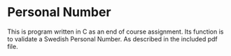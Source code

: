 # Personal Number

This is program written in C as an end of course assignment.
Its function is to validate a Swedish Personal Number. As described in the included pdf file.
